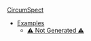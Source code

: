 [CircumSpect](intro.md)


- [Examples](./examples.md)
    - [⚠️ Not Generated ⚠️](./examples_missing.md)
